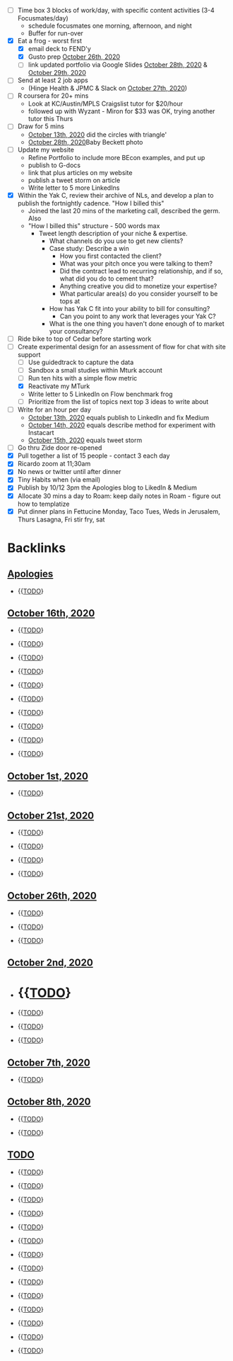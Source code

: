 - [ ] Time box 3 blocks of work/day, with specific content activities (3-4 Focusmates/day)
    - schedule focusmates one morning, afternoon, and night
    - Buffer for run-over
- [x] Eat a frog - worst first 
    - [x] email deck to FEND'y
    - [x] Gusto prep [October 26th, 2020](<October 26th, 2020.md>)
    - [ ] link updated portfolio via Google Slides [October 28th, 2020](<October 28th, 2020.md>) & [October 29th, 2020](<October 29th, 2020.md>)
- [ ] Send at least 2 job apps 
    - (Hinge Health & JPMC & Slack on [October 27th, 2020](<October 27th, 2020.md>))
- [ ] R coursera for 20+ mins 
    - Look at KC/Austin/MPLS Craigslist tutor for $20/hour 
    - followed up with Wyzant - Miron for $33 was OK, trying another tutor this Thurs
- [ ] Draw for 5 mins 
    - [October 13th, 2020](<October 13th, 2020.md>) did the circles with triangle'
    - [October 28th, 2020](<October 28th, 2020.md>)Baby Beckett photo
- [ ] Update my website 
    - Refine Portfolio to include more BEcon examples, and put up
    - publish to G-docs 
    - link that plus articles on my website
    - publish a tweet storm on article
    - Write letter to 5 more LinkedIns 
- [x] Within the Yak C, review their archive of NLs, and develop a plan to publish the fortnightly cadence. "How I billed this"
    - Joined the last 20 mins of the marketing call, described the germ. Also 
    - "How I billed this" structure - 500 words max
        - Tweet length description of your niche & expertise.
            - What channels do you use to get new clients?
            - Case study: Describe a win
                - How you first contacted the client?
                - What was your pitch once you were talking to them?
                - Did the contract lead to recurring relationship, and if so, what did you do to cement that?
                - Anything creative you did to monetize your expertise?
                - What particular area(s) do you consider yourself to be tops at
            - How has Yak C fit into your ability to bill for consulting?
                - Can you point to any work that leverages your Yak C?
            - What is the one thing you haven't done enough of to market your consultancy?
- [ ] Ride bike to top of Cedar before starting work
- [ ] Create experimental design for an assessment of flow for chat with site support  
    - [ ] Use guidedtrack to capture the data
    - [ ] Sandbox a small studies within Mturk account
    - [ ] Run ten hits with a simple flow metric
    - [x] Reactivate my MTurk
    - Write letter to 5 LinkedIn on Flow benchmark  frog
    - [ ] Prioritize from the list of topics next top 3 ideas to write about
- [ ] Write for an hour per day
    - [October 13th, 2020](<October 13th, 2020.md>) equals publish to LinkedIn and fix Medium
    - [October 14th, 2020](<October 14th, 2020.md>) equals describe method for experiment with Instacart
    - [October 15th, 2020](<October 15th, 2020.md>) equals tweet storm
- [ ] Go thru Zide door re-opened
- [x] Pull together a list of 15 people - contact 3 each day
- [x] Ricardo zoom at 11;30am
- [x] No news or twitter until after dinner
- [x] Tiny Habits when (via email) 
- [x] Publish by 10/12 3pm the Apologies blog to LikedIn & Medium
- [x] Allocate 30 mins a day to Roam: keep daily notes in Roam - figure out how to templatize
- [x] Put dinner plans in Fettucine Monday, Taco Tues,  Weds in Jerusalem, Thurs Lasagna, Fri stir fry, sat 

# Backlinks
## [Apologies](<Apologies.md>)
- {{[TODO](<TODO.md>)}

## [October 16th, 2020](<October 16th, 2020.md>)
- {{[TODO](<TODO.md>)}

- {{[TODO](<TODO.md>)}

- {{[TODO](<TODO.md>)}

- {{[TODO](<TODO.md>)}

- {{[TODO](<TODO.md>)}

- {{[TODO](<TODO.md>)}

- {{[TODO](<TODO.md>)}

- {{[TODO](<TODO.md>)}

- {{[TODO](<TODO.md>)}

- {{[TODO](<TODO.md>)}

## [October 1st, 2020](<October 1st, 2020.md>)
- {{[TODO](<TODO.md>)}

## [October 21st, 2020](<October 21st, 2020.md>)
- {{[TODO](<TODO.md>)}

- {{[TODO](<TODO.md>)}

- {{[TODO](<TODO.md>)}

- {{[TODO](<TODO.md>)}

## [October 26th, 2020](<October 26th, 2020.md>)
- {{[TODO](<TODO.md>)}

- {{[TODO](<TODO.md>)}

- {{[TODO](<TODO.md>)}

## [October 2nd, 2020](<October 2nd, 2020.md>)
- # {{[TODO](<TODO.md>)}

- {{[TODO](<TODO.md>)}

- {{[TODO](<TODO.md>)}

- {{[TODO](<TODO.md>)}

## [October 7th, 2020](<October 7th, 2020.md>)
- {{[TODO](<TODO.md>)}

## [October 8th, 2020](<October 8th, 2020.md>)
- {{[TODO](<TODO.md>)}

- {{[TODO](<TODO.md>)}

## [TODO](<TODO.md>)
- {{[TODO](<TODO.md>)}

- {{[TODO](<TODO.md>)}

- {{[TODO](<TODO.md>)}

- {{[TODO](<TODO.md>)}

- {{[TODO](<TODO.md>)}

- {{[TODO](<TODO.md>)}

- {{[TODO](<TODO.md>)}

- {{[TODO](<TODO.md>)}

- {{[TODO](<TODO.md>)}

- {{[TODO](<TODO.md>)}

- {{[TODO](<TODO.md>)}

- {{[TODO](<TODO.md>)}

- {{[TODO](<TODO.md>)}

- {{[TODO](<TODO.md>)}

